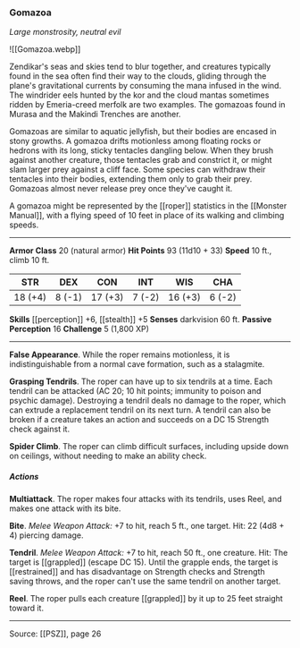 ### Gomazoa
_Large monstrosity, neutral evil_

![[Gomazoa.webp]]

Zendikar's seas and skies tend to blur together, and creatures typically found in the sea often find their way to the clouds, gliding through the plane's gravitational currents by consuming the mana infused in the wind. The windrider eels hunted by the kor and the cloud mantas sometimes ridden by Emeria-creed merfolk are two examples. The gomazoas found in Murasa and the Makindi Trenches are another.

Gomazoas are similar to aquatic jellyfish, but their bodies are encased in stony growths. A gomazoa drifts motionless among floating rocks or hedrons with its long, sticky tentacles dangling below. When they brush against another creature, those tentacles grab and constrict it, or might slam larger prey against a cliff face. Some species can withdraw their tentacles into their bodies, extending them only to grab their prey. Gomazoas almost never release prey once they've caught it.

A gomazoa might be represented by the [[roper]] statistics in the [[Monster Manual]], with a flying speed of 10 feet in place of its walking and climbing speeds.



---

**Armor Class** 20 (natural armor)
**Hit Points** 93 (11d10 + 33)
**Speed** 10 ft., climb 10 ft.

| STR     | DEX     | CON     | INT     | WIS     | CHA     |
|---------|---------|---------|---------|---------|---------|
| 18 (+4) | 8 (-1) | 17 (+3) | 7 (-2) | 16 (+3) | 6 (-2) |

**Skills** [[perception]] +6, [[stealth]] +5
**Senses** darkvision 60 ft.
**Passive Perception** 16
**Challenge** 5 (1,800 XP)

---

**False Appearance**. While the roper remains motionless, it is indistinguishable from a normal cave formation, such as a stalagmite.

**Grasping Tendrils**. The roper can have up to six tendrils at a time. Each tendril can be attacked (AC 20; 10 hit points; immunity to poison and psychic damage). Destroying a tendril deals no damage to the roper, which can extrude a replacement tendril on its next turn. A tendril can also be broken if a creature takes an action and succeeds on a DC 15 Strength check against it.

**Spider Climb**. The roper can climb difficult surfaces, including upside down on ceilings, without needing to make an ability check.

##### Actions
**Multiattack**. The roper makes four attacks with its tendrils, uses Reel, and makes one attack with its bite.

**Bite**. _Melee Weapon Attack:_ +7 to hit, reach 5 ft., one target. Hit: 22 (4d8 + 4) piercing damage.

**Tendril**. _Melee Weapon Attack:_ +7 to hit, reach 50 ft., one creature. Hit: The target is [[grappled]] (escape DC 15). Until the grapple ends, the target is [[restrained]] and has disadvantage on Strength checks and Strength saving throws, and the roper can't use the same tendril on another target.

**Reel**. The roper pulls each creature [[grappled]] by it up to 25 feet straight toward it.


---

Source: [[PSZ]], page 26